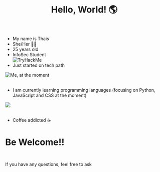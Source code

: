 <!DOCTYPE html>
<html>
  <head>
    <meta charset="utf-8">
  </head>
  <body>
    <header><h1> Hello, World! 🌎</h1></header>
    <ul>
      <li>My name is Thais</li>
      <li>She/Her 👩‍💻</li>
      <li>25 years old</li>
      <li>InfoSec Student</li>
      <div>
        <img src="https://tryhackme-badges.s3.amazonaws.com/cardia.png" alt="TryHackMe">
      </div>
      <li>Just started on tech path</li>
    </ul>
    <img align="center" src="https://external-content.duckduckgo.com/iu/?u=https%3A%2F%2Fcdn.mangobaaz.com%2Fwp-content%2Fuploads%2F2017%2F11%2Fgiphy-4.gif" alt="Me, at the moment">
    <ul><br>
      <li>I am currently learning programming languages (focusing on Python, JavaScript and CSS at the moment)</li></ul>
    <div>
      <img align="center" src="https://github-readme-stats.thaiscardia.vercel.app/api/top-langs/?username=thaiscardia">
    </div>
    <ul><br>
      <li>Coffee addicted ☕</li>
    </ul>
    <p><h1>Be Welcome!!</p></h1>
    <p><br>If you have any questions, feel free to ask</p>
  </body>
</html>
